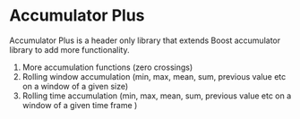 # Accumulator Plus

Accumulator Plus is a header only library that extends Boost accumulator library to add more functionality.

1. More accumulation functions (zero crossings)
1. Rolling window accumulation (min, max, mean, sum, previous value etc on a window of a given size)
1. Rolling time accumulation (min, max, mean, sum, previous value etc on a window of a given time frame )

